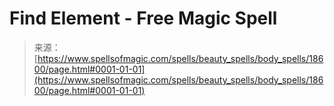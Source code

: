 <!--yml
category: 未分类
date: 2024-06-12 19:00:16
-->

# Find Element - Free Magic Spell

> 来源：[https://www.spellsofmagic.com/spells/beauty_spells/body_spells/18600/page.html#0001-01-01](https://www.spellsofmagic.com/spells/beauty_spells/body_spells/18600/page.html#0001-01-01)